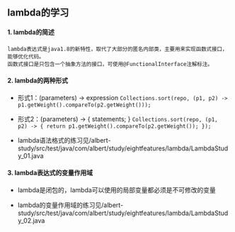 ## lambda的学习

#### 1. lambda的简述

    lambda表达式是java1.8的新特性，取代了大部分的匿名内部类，主要用来实现函数式接口，能够优化代码。
    函数式接口是只包含一个抽象方法的接口，可使用@FunctionalInterface注解标注。
    
#### 2. lambda的两种形式

* 形式1：(parameters) -> expression
`Collections.sort(repo, (p1, p2) ->  p1.getWeight().compareTo(p2.getWeight()));`
* 形式2：(parameters) -> { statements; }
`Collections.sort(repo, (p1, p2) -> {
   return p1.getWeight().compareTo(p2.getWeight());
 });`
 
* lambda语法格式的练习见/albert-study/src/test/java/com/albert/study/eightfeatures/lambda/LambdaStudy_01.java
 
#### 3. lambda表达式的变量作用域

* lambda是闭包的，lambda可以使用的局部变量都必须是不可修改的变量

* lambda的变量作用域的练习见/albert-study/src/test/java/com/albert/study/eightfeatures/lambda/LambdaStudy_02.java






